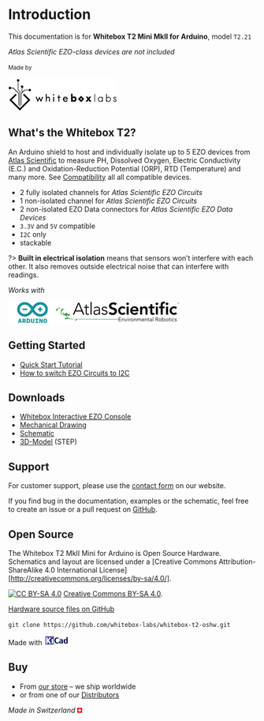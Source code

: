 # Introduction

This documentation is for **Whitebox T2 Mini MkII for Arduino**, model `T2.21`

_Atlas Scientific EZO-class devices are not included_

<small>Made by</small>

![Whitebox Logo](_media/whitebox_logo.png)

## What's the Whitebox T2? <!-- {docsify-ignore} -->
An Arduino shield to host and individually isolate up to 5 EZO devices from [Atlas Scientific](https://www.atlas-scientific.com) to measure PH, Dissolved Oxygen, Electric Conductivity (E.C.) and Oxidation-Reduction Potential (ORP), RTD (Temperature) and many more. See [Compatibility](compatibility.md) all all compatible devices.

* 2 fully isolated channels for _Atlas Scientific EZO Circuits_
* 1 non-isolated channel for _Atlas Scientific EZO Circuits_
* 2 non-isolated EZO Data connectors for _Atlas Scientific EZO Data Devices_
* `3.3V` and `5V` compatible
* `I2C` only
* stackable

?> **Built in electrical isolation** means that sensors won’t interfere with each other. It also removes outside electrical noise that can interfere with readings.

_Works with_

![Arduino Atlas Logo](_media/designed-for-arduino-atlas.png)

## Getting Started <!-- {docsify-ignore} -->
* [Quick Start Tutorial](quickstart.md)
* [How to switch EZO Circuits to I2C](protocols.md)

## Downloads <!-- {docsify-ignore} -->
* [Whitebox Interactive EZO Console](https://github.com/whitebox-labs/whitebox-ezo-console/archive/main.zip ':target=_blank')
* <i class="far fa-file-pdf"></i> [Mechanical Drawing](https://github.com/whitebox-labs/whitebox-t2-oshw/raw/main/mechanical/whitebox-t2-mini-mkII-mechanical.pdf)
* <i class="far fa-file-pdf"></i> [Schematic](https://github.com/whitebox-labs/whitebox-t2-oshw/raw/main/whitebox-t2-mkII-schematic.pdf)
* <i class="fas fa-cube"></i> [3D-Model](https://github.com/whitebox-labs/whitebox-t2-oshw/raw/main/mechanical/whitebox-t2-mini-mkII.step.zip) (STEP)

## Support <!-- {docsify-ignore} -->
For customer support, please use the [contact form](https://www.whiteboxes.ch/contact/) on our website.

If you find bug in the documentation, examples or the schematic, feel free to create an issue or a pull request on <i class="fab fa-github"></i> [GitHub](https://github.com/whitebox-labs/whitebox-t2-oshw).


## Open Source <!-- {docsify-ignore} -->
The Whitebox T2 MkII Mini for Arduino is Open Source Hardware. Schematics and layout are licensed under a
[Creative Commons Attribution-ShareAlike 4.0 International License][http://creativecommons.org/licenses/by-sa/4.0/].

[![CC BY-SA 4.0](https://licensebuttons.net/l/by-sa/4.0/88x31.png)](http://creativecommons.org/licenses/by-sa/4.0/)
[Creative Commons BY-SA 4.0](http://creativecommons.org/licenses/by-sa/4.0/).


<i class="fab fa-github"></i> [Hardware source files on GitHub](https://github.com/whitebox-labs/whitebox-t2-oshw)

`git clone https://github.com/whitebox-labs/whitebox-t2-oshw.git`

 Made with [![KiCAD logo](_media/kicad_logo_small.png)](http://kicad-pcb.org/)



## Buy <!-- {docsify-ignore} -->
* From [our store](https://www.whiteboxes.ch/shop/t2-mini-mk2/) – we ship worldwide
* or from one of our [Distributors](https://www.whiteboxes.ch/distributors)

*Made in Switzerland* ![Switzerland](_media/its-flag-is-a-big-plus.png)
